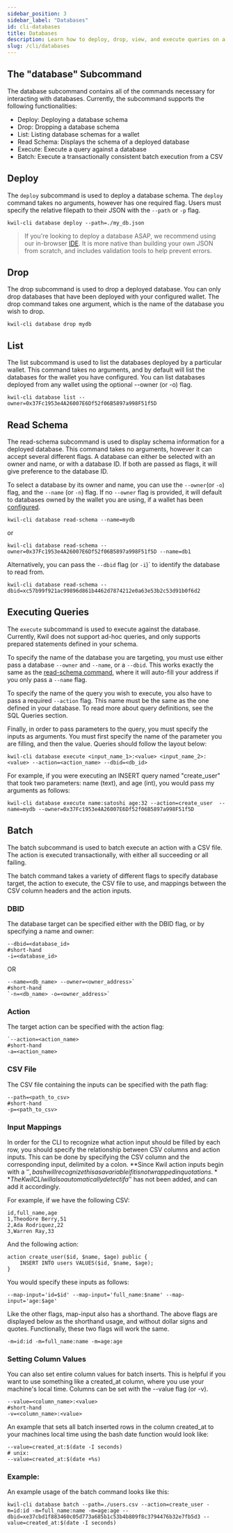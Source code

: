 ```yaml
---
sidebar_position: 3
sidebar_label: "Databases"
id: cli-databases
title: Databases
description: Learn how to deploy, drop, view, and execute queries on a database
slug: /cli/databases
---
```


## The "database" Subcommand

The database subcommand contains all of the commands necessary for interacting with databases.  Currently, the subcommand supports the following functionalities:

* Deploy: Deploying a database schema
* Drop: Dropping a database schema
* List: Listing database schemas for a wallet
* Read Schema: Displays the schema of a deployed database
* Execute: Execute a query against a database
* Batch: Execute a transactionally consistent batch execution from a CSV

## Deploy

The `deploy` subcommand is used to deploy a database schema. The `deploy` command takes no arguments, however has one required flag.  Users must specify the relative filepath to their JSON with the `--path` or `-p` flag.

```
kwil-cli database deploy --path=./my_db.json
```

> If you're looking to deploy a database ASAP, we recommend using our in-browser [IDE](https://ide.kwil.com/).  It is more native than building your own JSON from scratch, and includes validation tools to help prevent errors.

## Drop

The drop subcommand is used to drop a deployed database.  You can only drop databases that have been deployed with your configured wallet.  The drop command takes one argument, which is the name of the database you wish to drop.

```
kwil-cli database drop mydb
```

## List

The list subcommand is used to list the databases deployed by a particular wallet.  This command takes no arguments, and by default will list the databases for the wallet you have configured.  You can list databases deployed from any wallet using the optional --owner (or -o) flag.

```
kwil-cli database list --owner=0x37Fc1953e4A26007E6Df52f06B5897a998F51f5D
```

## Read Schema

The read-schema subcommand is used to display schema information for a deployed database.  This command takes no arguments, however it can accept several different flags.  A database can either be selected with an owner and name, or with a database ID.  If both are passed as flags, it will give preference to the database ID.

To select a database by its owner and name, you can use the `--owner`(or `-o`) flag, and the `--name` (or `-n`) flag.  If no `--owner` flag is provided, it will default to databases owned by the wallet you are using, if a wallet has been [configured](../cli/configuration).

```
kwil-cli database read-schema --name=mydb
```

or

```
kwil-cli database read-schema --owner=0x37Fc1953e4A26007E6Df52f06B5897a998F51f5D --name=db1
```

Alternatively, you can pass the `--dbid` flag (or `-i`)`  to identify the database to read from.

```
kwil-cli database read-schema --dbid=xc57b99f921ac99896d861b4462d7874212e0a63e53b2c53d91b0f6d2
```

## Executing Queries

The `execute` subcommand is used to execute against the database.  Currently, Kwil does not support ad-hoc queries, and only supports prepared statements defined in your schema.

To specify the name of the database you are targeting, you must use either pass a database `--owner` and `--name`, or a `--dbid`.  This works exactly the same as the [read-schema command](#read-schema), where it will auto-fill your address if you only pass a `--name` flag.

To specify the name of the query you wish to execute, you also have to pass a required `--action` flag.  This name must be the same as the one defined in your database.  To read more about query definitions, see the SQL Queries section.

Finally, in order to pass parameters to the query, you must specify the inputs as arguments.  You must first specify the name of the parameter you are filling, and then the value.  Queries should follow the layout below:

```
kwil-cli database execute <input_name_1>:<value> <input_name_2>:<value> --action=<action_name> --dbid=<db_id>
```

For example, if you were executing an INSERT query named "create_user" that took two parameters: name (text), and age (int), you would pass my arguments as follows:

```
kwil-cli database execute name:satoshi age:32 --action=create_user  --name=mydb --owner=0x37Fc1953e4A26007E6Df52f06B5897a998F51f5D
```

## Batch

The batch subcommand is used to batch execute an action with a CSV file.  The action is executed transactionally, with either all succeeding or all failing.

The batch command takes a variety of different flags to specify database target, the action to execute, the CSV file to use, and mappings between the CSV column headers and the action inputs.

### DBID

The database target can be specified either with the DBID flag, or by specifying a name and owner:

```
--dbid=<database_id>
#short-hand
-i=<database_id>
```

OR

```
--name=<db_name> --owner=<owner_address>`
#short-hand
`-n=<db_name> -o=<owner_address>`
```

### Action

The target action can be specified with the action flag:

```
`--action=<action_name>
#short-hand
-a=<action_name>
```

### CSV File

The CSV file containing the inputs can be specified with the path flag:

```
--path=<path_to_csv>
#short-hand
-p=<path_to_csv>
```

### Input Mappings

In order for the CLI to recognize what action input should be filled by each row, you should specify the relationship between CSV columns and action inputs. This can be done by specifying the CSV column and the corresponding input, delimited by a colon. **Since Kwil action inputs begin with a '$', bash will recognize this as a variable if it is not wrapped in quotations.** The Kwil CLI will also automatically detect if a '$' has not been added, and can add it accordingly.

For example, if we have the following CSV:

```
id,full_name,age
1,Theodore Berry,51
2,Ada Rodriquez,22
3,Warren Ray,33
```

And the following action:

```
action create_user($id, $name, $age) public {
    INSERT INTO users VALUES($id, $name, $age);
}
```

You would specify these inputs as follows:

```
--map-input='id=$id' --map-input='full_name:$name' --map-input='age:$age'
```

Like the other flags, map-input also has a shorthand.  The above flags are displayed below as the shorthand usage, and without dollar signs and quotes.  Functionally, these two flags will work the same.

```
-m=id:id -m=full_name:name -m=age:age
```

### Setting Column Values

You can also set entire column values for batch inserts.  This is helpful if you want to use something like a created_at column, where you use your machine's local time.  Columns can be set with the --value flag (or -v).

```
--value=<column_name>:<value>
#short-hand
-v=<column_name>:<value>
```

An example that sets all batch inserted rows in the column created_at to your machines local time using the bash date function would look like:

```
--value=created_at:$(date -I seconds)
# unix:
--value=created_at:$(date +%s)
```

### Example:
An example usage of the batch command looks like this:

```
kwil-cli database batch --path=./users.csv --action=create_user -m=id:id -m=full_name:name -m=age:age --dbid=xe37cbd1f883460c05d773a685b1c53b4b809f8c3794476b32e7fb5d3 --value=created_at:$(date -I seconds)
```